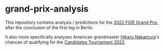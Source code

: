 # grand-prix-analysis

This repository contains analysis / predictions for the [2022 FIDE Grand Prix](https://www.chess.com/article/view/fide-grand-prix-2022), after the conclusion of the first leg in Berlin.

It also more specifically analyzes American grandmaster [Hikaru Nakamura](https://en.wikipedia.org/wiki/Hikaru_Nakamura)'s chances of qualifying for the [Candidates Tournament 2022](https://en.wikipedia.org/wiki/Candidates_Tournament_2022).
